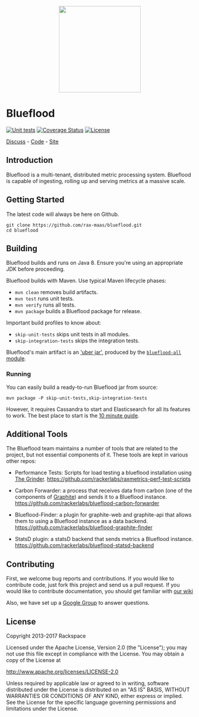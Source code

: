 <p align="center">
 <img src="http://blueflood.io/images/bf-bg-color.png" width="220" height="232" align=center>
</p>




# Blueflood


[![Unit tests](https://github.com/rax-maas/blueflood/actions/workflows/unit-test.yml/badge.svg?branch=master)](https://github.com/rax-maas/blueflood/actions/workflows/unit-test.yml)
[![Coverage Status](https://coveralls.io/repos/github/rax-maas/blueflood/badge.svg?branch=master)](https://coveralls.io/github/rax-maas/blueflood?branch=master)
[![License](https://img.shields.io/badge/license-Apache%202-blue.svg)](http://www.apache.org/licenses/LICENSE-2.0)

[Discuss](https://groups.google.com/forum/#!forum/blueflood-discuss) - [Code](http://github.com/rackerlabs/blueflood) - [Site](http://blueflood.io)

## Introduction

Blueflood is a multi-tenant, distributed metric processing system. Blueflood is capable of ingesting, rolling up and serving metrics at a massive scale.  

## Getting Started

The latest code will always be here on Github.

    git clone https://github.com/rax-maas/blueflood.git
    cd blueflood

## Building

Blueflood builds and runs on Java 8. Ensure you're using an appropriate JDK before proceeding.

Blueflood builds with Maven. Use typical Maven lifecycle phases:

- `mvn clean` removes build artifacts.
- `mvn test` runs unit tests.
- `mvn verify` runs all tests.
- `mvn package` builds a Blueflood package for release.

Important build profiles to know about:

- `skip-unit-tests` skips unit tests in all modules.
- `skip-integration-tests` skips the integration tests.

Blueflood's main artifact is an ['uber jar'](http://stackoverflow.com/questions/11947037/what-is-an-uber-jar), produced
by the [`blueflood-all` module](blueflood-all/pom.xml).

### Running

You can easily build a ready-to-run Blueflood jar from source:

    mvn package -P skip-unit-tests,skip-integration-tests

However, it requires Cassandra to start and Elasticsearch for all its features to work. The best place to start is the
[10 minute guide](https://github.com/rackerlabs/blueflood/wiki/10-Minute-Guide).

## Additional Tools

The Blueflood team maintains a number of tools that are related to the project, but not essential components of it.
These tools are kept in various other repos:

* Performance Tests: Scripts for load testing a blueflood installation using [The
  Grinder](http://grinder.sourceforge.net/). https://github.com/rackerlabs/raxmetrics-perf-test-scripts

* Carbon Forwarder: a process that receives data from carbon (one of the components of
  [Graphite](https://graphiteapp.org/)) and sends it to a Blueflood instance.
  https://github.com/rackerlabs/blueflood-carbon-forwarder

* Blueflood-Finder: a plugin for graphite-web and graphite-api that allows them to using a Blueflood instance as a data
  backend. https://github.com/rackerlabs/blueflood-graphite-finder

* StatsD plugin: a statsD backend that sends metrics a Blueflood instance.
  https://github.com/rackerlabs/blueflood-statsd-backend

## Contributing

First, we welcome bug reports and contributions.
If you would like to contribute code, just fork this project and send us a pull request.
If you would like to contribute documentation, you should get familiar with
[our wiki](https://github.com/rackerlabs/blueflood/wiki)

Also, we have set up a [Google Group](https://groups.google.com/forum/#!forum/blueflood-discuss) to answer questions.

## License

Copyright 2013-2017 Rackspace

Licensed under the Apache License, Version 2.0 (the "License"); you may not use this file except in compliance with the License. You may obtain a copy of the License at

   http://www.apache.org/licenses/LICENSE-2.0 

Unless required by applicable law or agreed to in writing, software distributed under the License is distributed on an "AS IS" BASIS, WITHOUT WARRANTIES OR CONDITIONS OF ANY KIND, either express or implied. See the License for the specific language governing permissions and limitations under the License.
